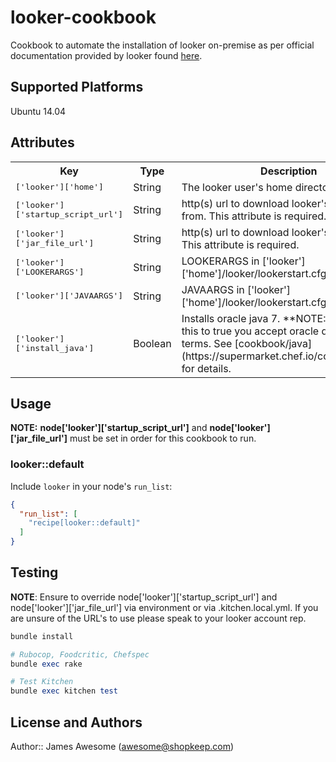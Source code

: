 # looker-cookbook

Cookbook to automate the installation of looker on-premise as per official documentation provided
by looker found [here](http://www.looker.com/docs/admin/on-premise/installation).

## Supported Platforms

Ubuntu 14.04

## Attributes

<table>
  <tr>
    <th>Key</th>
    <th>Type</th>
    <th>Description</th>
    <th>Default</th>
  </tr>
  <tr>
    <td><tt>['looker']['home']</tt></td>
    <td>String</td>
    <td>The looker user's home directory</td>
    <td><tt>'/home/looker'</tt></td>
  </tr>
  <tr>
    <td><tt>['looker']['startup_script_url']</tt></td>
    <td>String</td>
    <td>http(s) url to download looker's startup script from. This attribute is required.</td>
    <td><tt>''</td></tt>
  </tr>
  <tr>
    <td><tt>['looker']['jar_file_url']</tt></td>
    <td>String</td>
    <td>http(s) url to download looker's jar file from. This attribute is required.</td>
    <td><tt>''</td></tt>
  </tr>
  <tr>
    <td><tt>['looker']['LOOKERARGS']</tt></td>
    <td>String</td>
    <td>LOOKERARGS in ['looker']['home']/looker/lookerstart.cfg</td>
    <td><tt>''</td></tt>
  </tr>
  <tr>
    <td><tt>['looker']['JAVAARGS']</tt></td>
    <td>String</td>
    <td>JAVAARGS in ['looker']['home']/looker/lookerstart.cfg</td>
    <td><tt>''</td></tt>
  </tr>
  <tr>
    <td><tt>['looker']['install_java']</tt></td>
    <td>Boolean</td>
    <td>Installs oracle java 7. **NOTE:** By setting this to true you accept oracle download terms. See [cookbook/java](https://supermarket.chef.io/cookbooks/java) for details.</td>
    <td><tt>true</td></tt>
  </tr>
</table>

## Usage

**NOTE:** **node['looker']['startup_script_url']** and **node['looker']['jar_file_url']** must be set in order for this cookbook to run.

### looker::default

Include `looker` in your node's `run_list`:

```json
{
  "run_list": [
    "recipe[looker::default]"
  ]
}
```

## Testing

**NOTE**: Ensure to override node['looker']['startup_script_url'] and node['looker']['jar_file_url'] via environment or via .kitchen.local.yml. If you are unsure of the URL's to use please speak to your looker account rep.

```ruby
bundle install

# Rubocop, Foodcritic, Chefspec
bundle exec rake

# Test Kitchen
bundle exec kitchen test
```

## License and Authors

Author:: James Awesome (awesome@shopkeep.com)
